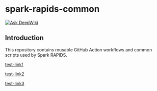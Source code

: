 # spark-rapids-common

[![Ask DeepWiki](https://deepwiki.com/badge.svg)](https://deepwiki.com/NVIDIA/spark-rapids-common)

## Introduction

This repository contains reusable GitHub Action workflows and common scripts used by Spark RAPIDS.

[test-link1](https://edge.urm.nvidia.com/artifactory/sw-spark-maven/com/nvidia/rapids-4-spark_2.12/25.08.0/rapids-4-spark_2.12-25.08.0.jar)

[test-link2](https://edge.urm.nvidia.com/artifactory/sw-spark-maven/com/nvidia/rapids-4-spark_2.12/25.08.0/rapids-4-spark_2.12-25.08.0.jar.asc)

[test-link3](https://edge.urm.nvidia.com/artifactory/sw-spark-maven/com/nvidia/rapids-4-spark_2.12/25.08.0/rapids-4-spark_2.12-25.08.0.jar.asc1)